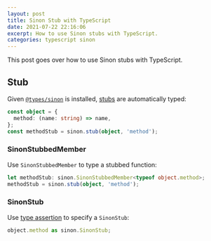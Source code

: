 ```yaml
---
layout: post
title: Sinon Stub with TypeScript
date: 2021-07-22 22:16:06
excerpt: How to use Sinon stubs with TypeScript.
categories: typescript sinon
---
```


<!--email_off-->

This post goes over how to use Sinon stubs with TypeScript.

## Stub

Given [`@types/sinon`](https://www.npmjs.com/package/@types/sinon) is installed, [stubs](https://sinonjs.org/releases/latest/stubs/) are automatically typed:

```ts
const object = {
  method: (name: string) => name,
};
const methodStub = sinon.stub(object, 'method');
```

### SinonStubbedMember

Use `SinonStubbedMember` to type a stubbed function:

```ts
let methodStub: sinon.SinonStubbedMember<typeof object.method>;
methodStub = sinon.stub(object, 'method');
```

### SinonStub

Use [type assertion](https://www.typescriptlang.org/docs/handbook/2/everyday-types.html#type-assertions) to specify a `SinonStub`:

```ts
object.method as sinon.SinonStub;
```

<!--/email_off-->

